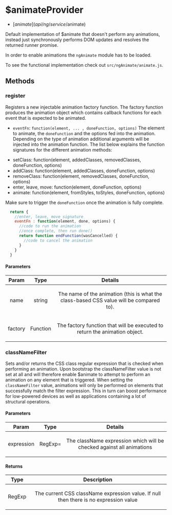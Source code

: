 



# $animateProvider


* [$animate](api/ng/service/$animate)








Default implementation of $animate that doesn't perform any animations, instead just
synchronously performs DOM updates and resolves the returned runner promise.

In order to enable animations the `ngAnimate` module has to be loaded.

To see the functional implementation check out `src/ngAnimate/animate.js`.







  




## Methods
### register
Registers a new injectable animation factory function. The factory function produces the
animation object which contains callback functions for each event that is expected to be
animated.

  * `eventFn`: `function(element, ... , doneFunction, options)`
  The element to animate, the `doneFunction` and the options fed into the animation. Depending
  on the type of animation additional arguments will be injected into the animation function. The
  list below explains the function signatures for the different animation methods:

  - setClass: function(element, addedClasses, removedClasses, doneFunction, options)
  - addClass: function(element, addedClasses, doneFunction, options)
  - removeClass: function(element, removedClasses, doneFunction, options)
  - enter, leave, move: function(element, doneFunction, options)
  - animate: function(element, fromStyles, toStyles, doneFunction, options)

  Make sure to trigger the `doneFunction` once the animation is fully complete.

```js
  return {
    //enter, leave, move signature
    eventFn : function(element, done, options) {
      //code to run the animation
      //once complete, then run done()
      return function endFunction(wasCancelled) {
        //code to cancel the animation
      }
    }
  }
```


#### Parameters

| Param | Type | Details |
| :--: | :--: | :--: |
| name | string | <p>The name of the animation (this is what the class-based CSS value will be compared to).</p>  |
| factory | Function | <p>The factory function that will be executed to return the animation object.</p>  |






### classNameFilter
Sets and/or returns the CSS class regular expression that is checked when performing
an animation. Upon bootstrap the classNameFilter value is not set at all and will
therefore enable $animate to attempt to perform an animation on any element that is triggered.
When setting the `classNameFilter` value, animations will only be performed on elements
that successfully match the filter expression. This in turn can boost performance
for low-powered devices as well as applications containing a lot of structural operations.


#### Parameters

| Param | Type | Details |
| :--: | :--: | :--: |
| expression | RegExp= | <p>The className expression which will be checked against all animations</p>  |




#### Returns</h4>

| Type | Description |
| :--: | :--: |
| RegExp | <p>The current CSS className expression value. If null then there is no expression value</p>  |











